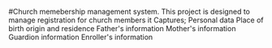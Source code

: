 #Church memebership management system.
This project is designed to manage registration for church members
it Captures; 
Personal data
Place of birth origin and residence
Father's information
Mother's information
Guardion information
Enroller's information



 
